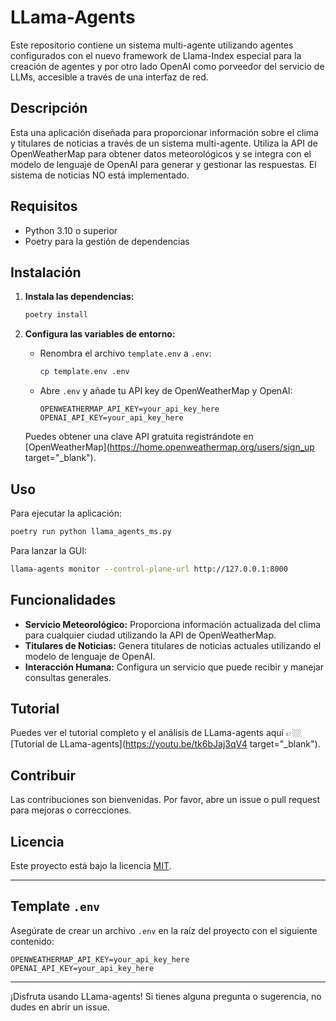 # LLama-Agents

Este repositorio contiene un sistema multi-agente utilizando agentes configurados con el nuevo framework de Llama-Index especial para la creación de agentes y por otro lado OpenAI como porveedor del servicio de LLMs, accesible a través de una interfaz de red.

## Descripción

Esta una aplicación diseñada para proporcionar información sobre el clima y titulares de noticias a través de un sistema multi-agente. Utiliza la API de OpenWeatherMap para obtener datos meteorológicos y se integra con el modelo de lenguaje de OpenAI para generar y gestionar las respuestas. El sistema de noticias NO está implementado.

## Requisitos

- Python 3.10 o superior
- Poetry para la gestión de dependencias

## Instalación

1. **Instala las dependencias:**

   ```bash
   poetry install
   ```

2. **Configura las variables de entorno:**

   - Renombra el archivo `template.env` a `.env`:
     ```bash
     cp template.env .env
     ```

   - Abre `.env` y añade tu API key de OpenWeatherMap y OpenAI:
     ```env
     OPENWEATHERMAP_API_KEY=your_api_key_here
     OPENAI_API_KEY=your_api_key_here
     ```

   Puedes obtener una clave API gratuita registrándote en [OpenWeatherMap](https://home.openweathermap.org/users/sign_up target="_blank").

## Uso

Para ejecutar la aplicación:

```bash
poetry run python llama_agents_ms.py
```

Para lanzar la GUI:

```bash
llama-agents monitor --control-plane-url http://127.0.0.1:8000
```

## Funcionalidades

- **Servicio Meteorológico:** Proporciona información actualizada del clima para cualquier ciudad utilizando la API de OpenWeatherMap.
- **Titulares de Noticias:** Genera titulares de noticias actuales utilizando el modelo de lenguaje de OpenAI.
- **Interacción Humana:** Configura un servicio que puede recibir y manejar consultas generales.

## Tutorial

Puedes ver el tutorial completo y el análisis de LLama-agents aquí 👉🏼 [Tutorial de LLama-agents](https://youtu.be/tk6bJaj3qV4 target="_blank").

## Contribuir

Las contribuciones son bienvenidas. Por favor, abre un issue o pull request para mejoras o correcciones.

## Licencia

Este proyecto está bajo la licencia [MIT](LICENSE).

---

## Template `.env`

Asegúrate de crear un archivo `.env` en la raíz del proyecto con el siguiente contenido:

```env
OPENWEATHERMAP_API_KEY=your_api_key_here
OPENAI_API_KEY=your_api_key_here
```

---

¡Disfruta usando LLama-agents! Si tienes alguna pregunta o sugerencia, no dudes en abrir un issue.

